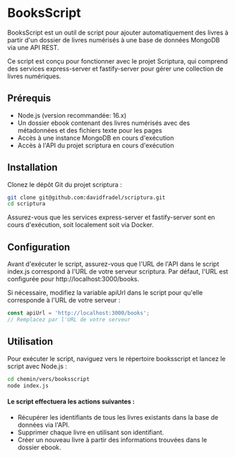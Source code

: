 # BooksScript

BooksScript est un outil de script pour ajouter automatiquement des livres à partir d'un dossier de livres numérisés à une base de données MongoDB via une API REST. 

Ce script est conçu pour fonctionner avec le projet Scriptura, qui comprend des services express-server et fastify-server pour gérer une collection de livres numériques.

## Prérequis
 - Node.js (version recommandée: 16.x)
 - Un dossier ebook contenant des livres numérisés avec des métadonnées et des fichiers texte pour les pages
- Accès à une instance MongoDB en cours d'exécution
- Accès à l'API du projet scriptura en cours d'exécution

## Installation

Clonez le dépôt Git du projet scriptura :

```bash
git clone git@github.com:davidfradel/scriptura.git
cd scriptura
```

Assurez-vous que les services express-server et fastify-server sont en cours d'exécution, soit localement soit via Docker.

## Configuration

Avant d'exécuter le script, assurez-vous que l'URL de l'API dans le script index.js correspond à l'URL de votre serveur scriptura. Par défaut, l'URL est configurée pour http://localhost:3000/books.

Si nécessaire, modifiez la variable apiUrl dans le script pour qu'elle corresponde à l'URL de votre serveur :
```javascript
const apiUrl = 'http://localhost:3000/books'; 
// Remplacez par l'URL de votre serveur
```

## Utilisation

Pour exécuter le script, naviguez vers le répertoire booksscript et lancez le script avec Node.js :

```bash
cd chemin/vers/booksscript
node index.js
```

#### Le script effectuera les actions suivantes :
- Récupérer les identifiants de tous les livres existants dans la base de données via l'API.
- Supprimer chaque livre en utilisant son identifiant.
- Créer un nouveau livre à partir des informations trouvées dans le dossier ebook.

